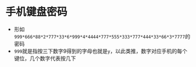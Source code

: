 # 手机键盘密码

* 形如`999*666*88*2*777*33*6*999*4*4444*777*555*333*777*444*33*66*3*7777`的密码
* `999`就是指按三下数字9得到的字母也就是`y`，以此类推，数字对应手机的每个键位，几个数字代表按几下